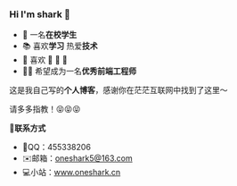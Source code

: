 ### Hi I'm shark 👋

<!--
**oneshark5/oneshark5** is a ✨ _special_ ✨ repository because its `README.md` (this file) appears on your GitHub profile.

Here are some ideas to get you started:

- 🏫 I’m currently working on ...
- 🌱 I’m currently learning ...
- 👯 I’m looking to collaborate on ...
- 🤔 I’m looking for help with ...
- 💬 Ask me about ...
- 📫 How to reach me: ...
- 😄 Pronouns: ...
- ⚡ Fun fact: ...


- 🔭 I'm currently a student at NPU;
- 🌱 I’m currently learning web...
- 🤔 My interests are 🏀 📷 💪, etc..;
- 📫 Please email via @ to reach me.
- 💻 See my website: _ to get more info.

### Welcome！👋 
+ **My Github Blog.[https://mysticalguest.github.io](https://mysticalguest.github.io/)**
+ **My Gitee Blog.[https://mysteryguest.gitee.io](https://mysteryguest.gitee.io/)**
+ **My CSDN Blog.[https://blog.csdn.net/etherealsymbol](https://blog.csdn.net/etherealsymbol/)**
+ **My CNBlogs Blog.[https://www.cnblogs.com/mysteryguest(https://www.cnblogs.com/mysteryguest/)**
-->
  -   🏫 一名**在校学生**
  -   📚 喜欢**学习** 热爱**技术**
  -   🤔 喜欢 🏀 📸 💪 
  -   👨‍🏭 希望成为一名**优秀前端工程师**
  
  这是我自己写的**个人博客**，感谢你在茫茫互联网中找到了这里～
  
  请多多指教！😝😝😝
  
  
  📖**联系方式**
  
  - 🐧QQ：455338206
  - ✉️邮箱：oneshark5@163.com
  - 💻小站：www.oneshark.cn
